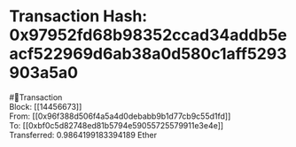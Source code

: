
Transaction Hash: 0x97952fd68b98352ccad34addb5eacf522969d6ab38a0d580c1aff5293903a5a0
====================================================================================
  
#💸Transaction  
Block: [[14456673]]  
From: [[0x96f388d506f4a5a4d0debabb9b1d77cb9c55d1fd]]  
To: [[0xbf0c5d82748ed81b5794e59055725579911e3e4e]]  
Transferred: 0.9864199183394189 Ether